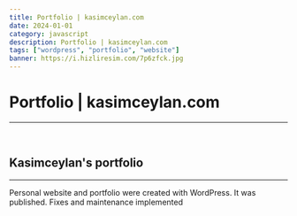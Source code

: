 ```yaml
---
title: Portfolio | kasimceylan.com
date: 2024-01-01
category: javascript
description: Portfolio | kasimceylan.com
tags: ["wordpress", "portfolio", "website"]
banner: https://i.hizliresim.com/7p6zfck.jpg
---
```


# Portfolio | kasimceylan.com
---

<br />

<h2>Kasimceylan's portfolio</h2><hr/> <p>Personal website and portfolio were created with WordPress. It was published. Fixes and maintenance implemented</p>
